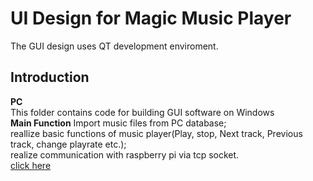 UI Design for Magic Music Player
==
The GUI design uses QT development enviroment. 



Introduction
--
**PC**<br>
This folder contains code for building GUI software on Windows <br>
**Main Function**
Import music files from PC database; <br>
reallize basic functions of music player(Play, stop, Next track, Previous track, change playrate etc.); <br>
realize communication with raspberry pi via tcp socket. <br>
[click here](https://github.com/Real-time-embedded10/Magic-Music-Player/edit/master/Software/Digital%20Signal%20Processing%20and%20UI%20Design/PC)
